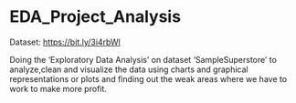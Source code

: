 # EDA_Project_Analysis

Dataset: https://bit.ly/3i4rbWl

Doing the ‘Exploratory Data Analysis’ on dataset ‘SampleSuperstore’ to analyze,clean and visualize the data using charts and graphical representations or plots and finding out the weak areas where we have to work to make more profit.


